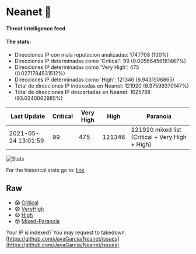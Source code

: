 # Neanet :hocho:
#### Threat intelligence feed
#### The stats:

- Direcciones IP con mala reputacion analizadas: 1747708 (100%)
- Direcciones IP determinadas como 'Critical':  99 (0.00566456181467%)
- Direcciones IP determinadas como 'Very High':  475 (0.0271784531512%)
- Direcciones IP determinadas como 'High':  121346 (6.9431506865)
- Total de direcciones IP indexadas en Neanet:  121920 (6.97599370147%)
- Total de direcciones IP descartadas en Neanet:  1625788 (93.0240062985%)

| Last Update | Critical | Very High | High | Paranoia |
| --- | --- | --- | --- | --- |
| 2021-05-24 13:01:59 | 99 | 475 | 121346 | 121920 mixed list (Critical + Very High + High)|

![Stats](https://docs.google.com/spreadsheets/d/e/2PACX-1vSnaNMIXVabIpDJjufMlzH7poXnshF3mgd8Is1g9ytUEzVsP5my4Trn8f-xkoLLQ38xpL3HtmUexLo6/pubchart?oid=501124687&format=image)

For the historical stats go to: [link](/stats.csv)
## Raw
- :scream: [Critical](https://raw.githubusercontent.com/JavaGarcia/Neanet/master/blacklists/neanet_critical.txt)
- :fearful: [VeryHigh](https://raw.githubusercontent.com/JavaGarcia/Neanet/master/blacklists/neanet_veryHigh.txtt)
- :frowning: [High](https://raw.githubusercontent.com/JavaGarcia/Neanet/master/blacklists/neanet_high.txt)
- :dizzy_face: [Mixed-Paranoia](https://raw.githubusercontent.com/JavaGarcia/Neanet/master/blacklists/neanet_all.txt)


Your IP is indexed? You may request to takedown. [https://github.com/JavaGarcia/Neanet/issues](https://github.com/JavaGarcia/Neanet/issues)






















































































































































































































































































































































































































































































































































































































































































































































































































































































































































































































































































































































































































































































































































































































































































































































































































































































































































































































































































































































































































































































































































































































































































































































































































































































































































































































































































































































































































































































































































































































































































































































































































































































































































































































































































































































































































































































































































































































































































































































































































































































































































































































































































































































































































































































































































































































































































































































































































































































































































































































































































































































































































































































































































































































































































































































































































































































































































































































































































































































































































































































































































































































































































































































































































































































































































































































































































































































































